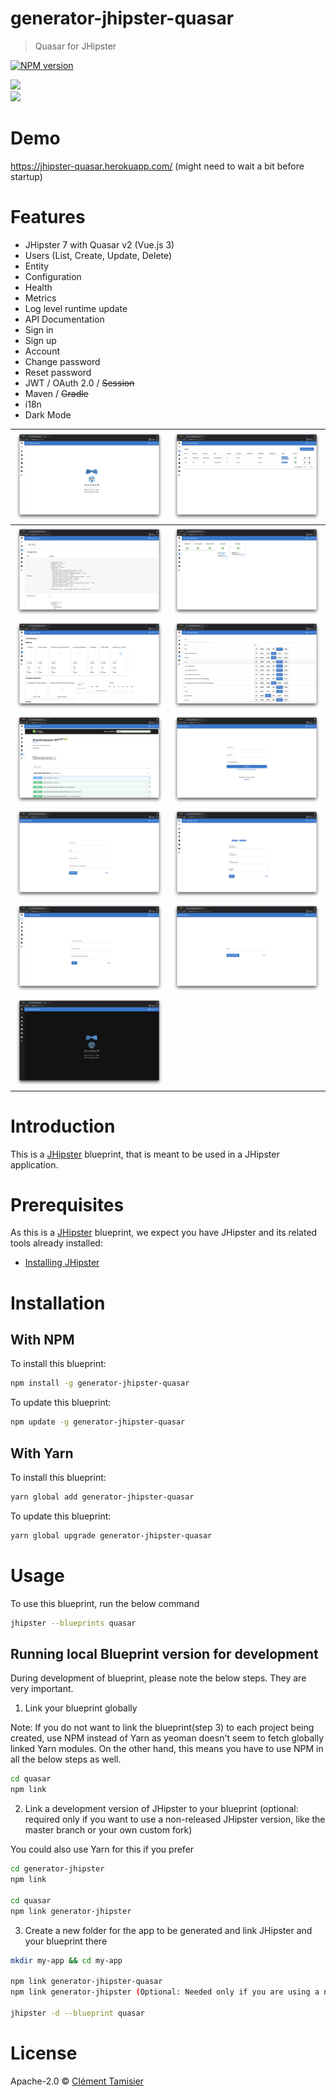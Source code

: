 # generator-jhipster-quasar

> Quasar for JHipster

[![NPM version][npm-image]][npm-url]

<img src="https://cdn.quasar.dev/logo-v2/svg/logo-horizontal.svg" width="300">
<br />
<img src="https://raw.githubusercontent.com/jhipster/jhipster-artwork/main/logos/JHipster%20RGB-small100x25px.png" width="300">

# Demo

https://jhipster-quasar.herokuapp.com/ (might need to wait a bit before startup)

# Features

- JHipster 7 with Quasar v2 (Vue.js 3)
- Users (List, Create, Update, Delete)
- Entity
- Configuration
- Health
- Metrics
- Log level runtime update
- API Documentation
- Sign in
- Sign up
- Account
- Change password
- Reset password
- JWT / OAuth 2.0 / ~~Session~~
- Maven / ~~Gradle~~
- i18n
- Dark Mode

|![](https://raw.githubusercontent.com/ctamisier/generator-jhipster-quasar-assets/main/screenshots/home.png)|![](https://raw.githubusercontent.com/ctamisier/generator-jhipster-quasar-assets/main/screenshots/users.png)|
|---|---|
|![](https://raw.githubusercontent.com/ctamisier/generator-jhipster-quasar-assets/main/screenshots/configuration.png)|![](https://raw.githubusercontent.com/ctamisier/generator-jhipster-quasar-assets/main/screenshots/health.png)|
|![](https://raw.githubusercontent.com/ctamisier/generator-jhipster-quasar-assets/main/screenshots/metrics.png)|![](https://raw.githubusercontent.com/ctamisier/generator-jhipster-quasar-assets/main/screenshots/loggers.png)|
|![](https://raw.githubusercontent.com/ctamisier/generator-jhipster-quasar-assets/main/screenshots/apidocs.png)|![](https://raw.githubusercontent.com/ctamisier/generator-jhipster-quasar-assets/main/screenshots/signin.png)|
|![](https://raw.githubusercontent.com/ctamisier/generator-jhipster-quasar-assets/main/screenshots/signup.png)|![](https://raw.githubusercontent.com/ctamisier/generator-jhipster-quasar-assets/main/screenshots/account.png)|
|![](https://raw.githubusercontent.com/ctamisier/generator-jhipster-quasar-assets/main/screenshots/changepassword.png)|![](https://raw.githubusercontent.com/ctamisier/generator-jhipster-quasar-assets/main/screenshots/resetpassword.png)|
|![](https://raw.githubusercontent.com/ctamisier/generator-jhipster-quasar-assets/main/screenshots/darkmode.png)||


# Introduction

This is a [JHipster](https://www.jhipster.tech/) blueprint, that is meant to be used in a JHipster application.

# Prerequisites

As this is a [JHipster](https://www.jhipster.tech/) blueprint, we expect you have JHipster and its related tools already installed:

- [Installing JHipster](https://www.jhipster.tech/installation/)

# Installation

## With NPM

To install this blueprint:

```bash
npm install -g generator-jhipster-quasar
```

To update this blueprint:

```bash
npm update -g generator-jhipster-quasar
```

## With Yarn

To install this blueprint:

```bash
yarn global add generator-jhipster-quasar
```

To update this blueprint:

```bash
yarn global upgrade generator-jhipster-quasar
```

# Usage

To use this blueprint, run the below command

```bash
jhipster --blueprints quasar
```

## Running local Blueprint version for development

During development of blueprint, please note the below steps. They are very important.

1. Link your blueprint globally

Note: If you do not want to link the blueprint(step 3) to each project being created, use NPM instead of Yarn as yeoman doesn't seem to fetch globally linked Yarn modules. On the other hand, this means you have to use NPM in all the below steps as well.

```bash
cd quasar
npm link
```

2. Link a development version of JHipster to your blueprint (optional: required only if you want to use a non-released JHipster version, like the master branch or your own custom fork)

You could also use Yarn for this if you prefer

```bash
cd generator-jhipster
npm link

cd quasar
npm link generator-jhipster
```

3. Create a new folder for the app to be generated and link JHipster and your blueprint there

```bash
mkdir my-app && cd my-app

npm link generator-jhipster-quasar
npm link generator-jhipster (Optional: Needed only if you are using a non-released JHipster version)

jhipster -d --blueprint quasar

```

# License

Apache-2.0 © [Clément Tamisier]()

[npm-image]: https://img.shields.io/npm/v/generator-jhipster-quasar.svg
[npm-url]: https://npmjs.org/package/generator-jhipster-quasar
